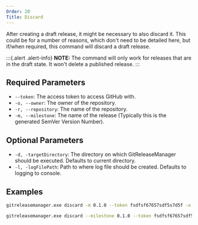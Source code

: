 ```yaml
---
Order: 20
Title: Discard
---
```


After creating a draft release, it might be necessary to also discard it. This
could be for a number of reasons, which don't need to be detailed here, but
if/when required, this command will discard a draft release.

:::{.alert .alert-info}
**NOTE:**
The command will only work for releases that are in the draft state. It won't
delete a published release.
:::

## **Required Parameters**

- `--token`: The access token to access GitHub with.
- `-o, --owner`: The owner of the repository.
- `-r, --repository`: The name of the repository.
- `-m, --milestone`: The name of the release (Typically this is the generated
    SemVer Version Number).

## **Optional Parameters**

- `-d, -targetDirectory`: The directory on which GitReleaseManager should be
    executed. Defaults to current directory.
- `-l, -logFilePath`: Path to where log file should be created. Defaults to
    logging to console.

## **Examples**

```bash
gitreleasemanager.exe discard -m 0.1.0 --token fsdfsf67657sdf5s7d5f -o repoOwner -r repo

gitreleasemanager.exe discard --milestone 0.1.0 --token fsdfsf67657sdf5s7d5f --owner repoOwner --repository repo
```
